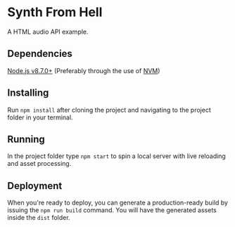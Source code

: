 # Synth From Hell

A HTML audio API example.

## Dependencies
[Node.js v8.7.0+](https://nodejs.org) (Preferably through the use of [NVM](https://github.com/creationix/nvm))

## Installing
Run `npm install` after cloning the project and navigating to the project folder in your terminal.

## Running
In the project folder type `npm start` to spin a local server with live reloading and asset processing.

## Deployment
When you're ready to deploy, you can generate a production-ready build by issuing
the `npm run build` command. You will have the generated assets inside the `dist` folder.


